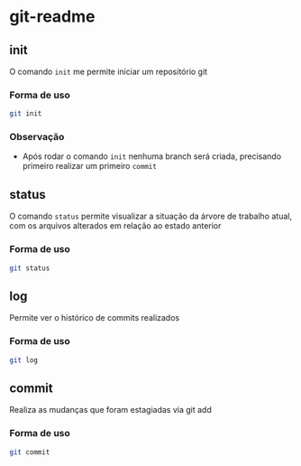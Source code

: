 # git-readme

## init

O comando `init` me permite iniciar um repositório git

### Forma de uso

```bash
git init
```

### Observação

* Após rodar o comando `init` nenhuma branch será criada, precisando primeiro realizar um primeiro `commit`

## status

O comando `status` permite visualizar a situação da árvore de trabalho atual, com os arquivos alterados em relação ao estado anterior

### Forma de uso

```bash
git status
```

## log

Permite ver o histórico de commits realizados

### Forma de uso

```bash
git log
```


## commit
Realiza as mudanças que foram estagiadas via git add

### Forma de uso

```bash
git commit
```



